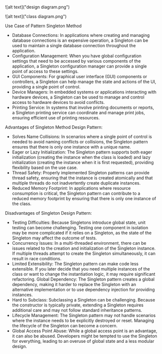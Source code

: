 
![alt text]("design diagram.png")

![alt text]("class diagram.png")

Use Case of Pattern Singleton Method
- Database Connections: In applications where creating and managing database connections is an expensive operation, a Singleton can be used to maintain a single database connection throughout the application.
- Configuration Management: When you have global configuration settings that need to be accessed by various components of the application, a Singleton configuration manager can provide a single point of access to these settings.
- GUI Components: For graphical user interface (GUI) components or controllers, a Singleton can help manage the state and actions of the UI, providing a single point of control.
- Device Managers: In embedded systems or applications interacting with hardware devices, a Singleton can be used to manage and control access to hardware devices to avoid conflicts.
- Printing Service: In systems that involve printing documents or reports, a Singleton printing service can coordinate and manage print jobs, ensuring efficient use of printing resources.


Advantages of Singleton Method Design Pattern:

- Solves Name Collisions: In scenarios where a single point of control is needed to avoid naming conflicts or collisions, the Singleton pattern ensures that there is only one instance with a unique name.
- Eager or Lazy Initialization: The Singleton pattern supports both eager initialization (creating the instance when the class is loaded) and lazy initialization (creating the instance when it is first requested), providing flexibility based on the use case.
- Thread Safety: Properly implemented Singleton patterns can provide thread safety, ensuring that the instance is created atomically and that multiple threads do not inadvertently create duplicate instances.
- Reduced Memory Footprint: In applications where resource consumption is critical, the Singleton pattern can contribute to a reduced memory footprint by ensuring that there is only one instance of the class.

Disadvantages of Singleton Design Pattern:
- Testing Difficulties: Because Singletons introduce global state, unit testing can become challenging. Testing one component in isolation may be more complicated if it relies on a Singleton, as the state of the Singleton may affect the outcome of tests.
- Concurrency Issues: In a multi-threaded environment, there can be issues related to the creation and initialization of the Singleton instance. If multiple threads attempt to create the Singleton simultaneously, it can result in race conditions.
- Limited Extensibility: The Singleton pattern can make code less extensible. If you later decide that you need multiple instances of the class or want to change the instantiation logic, it may require significant refactoring.
Global Dependency: The Singleton pattern creates a global dependency, making it harder to replace the Singleton with an alternative implementation or to use dependency injection for providing instances.
- Hard to Subclass: Subclassing a Singleton can be challenging. Because the constructor is typically private, extending a Singleton requires additional care and may not follow standard inheritance patterns.
- Lifecycle Management: The Singleton pattern may not handle scenarios where the instance needs to be explicitly destroyed or reset. Managing the lifecycle of the Singleton can become a concern.
- Global Access Point Abuse: While a global access point is an advantage, it can also be abused. Developers might be tempted to use the Singleton for everything, leading to an overuse of global state and a less modular design.